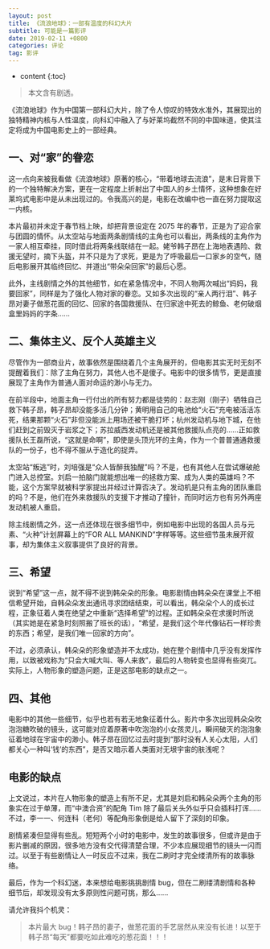 ```yaml
---
layout: post
title: 《流浪地球》：一部有温度的科幻大片
subtitle: 可能是一篇影评
date: 2019-02-11 +0800
categories: 评论
tag: 影评
---
```


* content
{:toc}


> 本文含有剧透。

《流浪地球》作为中国第一部科幻大片，除了令人惊叹的特效水准外，其展现出的独特精神内核与人性温度，向科幻中融入了与好莱坞截然不同的中国味道，使其注定将成为中国电影史上的一部经典。

## 一、对“家”的眷恋

这一点向来被我看做《流浪地球》原著的核心，“带着地球去流浪”，是末日背景下的一个独特解决方案，更在一定程度上折射出了中国人的乡土情怀，这种想象在好莱坞式电影中是从未出现过的。令我高兴的是，电影在改编中也一直在努力提取这一内核。

本片最初并未定于春节档上映，却把背景设定在 2075 年的春节，正是为了迎合家与团圆的情怀。从太空站与地面两条剧情线的主角也可以看出，两条线的主角作为一家人相互牵挂，同时借此将两条线联结在一起。姥爷韩子昂在上海地表遇险、救援无望时，摘下头盔，并不只是为了求死，更是为了呼吸最后一口家乡的空气，随后电影展开其临终回忆、并道出“带朵朵回家”的最后心愿。

此外，主线剧情之外的其他细节，如在紧急情况中，不同人物两次喊出“妈妈，我要回家”，同样是为了强化人物对家的眷恋。又如多次出现的“亲人两行泪”、韩子昂对妻子做葱花面的回忆、回家的各国救援队、在归家途中死去的鲸鱼、老何破烟盒里妈妈的字条……

## 二、集体主义、反个人英雄主义

尽管作为一部商业片，故事依然是围绕着几个主角展开的，但电影其实无时无刻不提醒着我们：除了主角在努力，其他人也不是傻子。电影中的很多情节，更是直接展现了主角作为普通人面对命运的渺小与无力。

在前半段中，地面主角一行付出的所有努力都是徒劳的：赵志刚（刚子）牺牲自己救下韩子昂，韩子昂却没能多活几分钟；黄明用自己的电池给“火石”充电被活活冻死，结果那颗“火石”非但没能派上用场还被干脆打坏；杭州发动机与地下城，在他们赶到之前毁灭于岩浆之下；苏拉威西发动机还是被其他救援队点亮的……正如救援队长王磊所说，“这就是命啊”，即使是头顶光环的主角，作为一个普普通通救援队的一份子，也不得不服从于造化的捉弄。

太空站“叛逃”时，刘培强是“众人皆醉我独醒”吗？不是，也有其他人在尝试爆破舱门进入总控室。刘启一拍脑门就能想出唯一的拯救方案、成为人类的英雄吗？不能，这个方案早就被科学家提出并经过计算否决了。发动机是只有主角的团队重启的吗？不是，他们在外来救援队的支援下才推动了撞针，而同时远方也有另外两座发动机被人重启。

除主线剧情之外，这一点还体现在很多细节中，例如电影中出现的各国人员与元素、“火种”计划屏幕上的“FOR ALL MANKIND”字样等等。这些细节虽未展开叙事，却为集体主义叙事提供了良好的背景。

## 三、希望

说到“希望”这一点，就不得不说到韩朵朵的形象。电影剧情由韩朵朵在课堂上不相信希望开始，自韩朵朵发出通讯寻求团结结束，可以看出，韩朵朵个人的成长过程，正象征着人类在绝望之中重新“选择希望”的过程。正如韩朵朵在求援时所说（其实她是在紧急时刻照搬了班长的话），“希望，是我们这个年代像钻石一样珍贵的东西；希望，是我们唯一回家的方向”。

不过，必须承认，韩朵朵的形象塑造并不太成功，她在整个剧情中几乎没有发挥作用，以致被戏称为“只会大喊大叫、等人来救”，最后的人物转变也显得有些突兀。实际上，人物形象的塑造问题，正是这部电影的缺点之一。

## 四、其他

电影中的其他一些细节，似乎也若有若无地象征着什么。影片中多次出现韩朵朵吹泡泡糖吹破的镜头，这可能对应着原著中吹泡泡的小女孩灵儿，瞬间破灭的泡泡象征着地球在宇宙中的渺小。韩子昂在回忆过去时提到“那时没有人关心太阳，人们都关心一种叫‘钱’的东西”，是否又暗示着人类面对无垠宇宙的肤浅呢？

## 电影的缺点

上文说过，本片在人物形象的塑造上有所不足，尤其是刘启和韩朵朵两个主角的形象实在过于单薄，而“中澳合资”的配角 Tim 除了最后关头外似乎只会插科打诨……不过，李一一、何连科（老何）等配角形象倒是给人留下了深刻的印象。

剧情紧凑但显得有些乱。短短两个小时的电影中，发生的故事很多，但或许是由于影片删减的原因，很多地方没有交代得清楚合理，不少本应展现细节的镜头一闪而过。以至于有些剧情让人一时反应不过来，我在二刷时才完全缕清所有的故事脉络。

最后，作为一个科幻迷，本来想给电影挑挑剧情 bug，但在二刷缕清剧情和各种细节后，却发现没有太多原则性问题可挑，那么……

请允许我抖个机灵：

> 本片最大 bug！韩子昂的妻子，做葱花面的手艺居然从来没有长进！以至于韩子昂“每天”都要吃如此难吃的葱花面！！！
